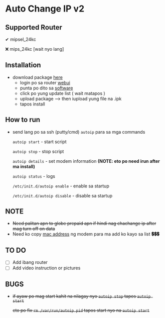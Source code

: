 # Auto Change IP v2

## Supported Router

✔ mipsel_24kc

❌ mips_24kc [wait nyo lang]

## Installation

- download package [here](https://github.com/atong027/Autoip_Router/releases)
  - login po sa router [webui](http://192.168.1.1/cgi-bin/luci/)
  - punta po dito sa [software](http://192.168.1.1/cgi-bin/luci/admin/system/opkg)
  - click po yung update list ( wait matapos )
  - upload package --> then iupload yung file na .ipk
  - tapos install

## How to run

- send lang po sa ssh (putty/cmd) `autoip` para sa mga commands

  `autoip start`                  - start script
  
  `autoip stop`                   - stop script
  
  `autoip details`                - set modem information **(NOTE: eto po need irun after ma install)**
  
  `autoip status`                 - logs
  
  `/etc/init.d/autoip enable`     - enable sa startup
  
  `/etc/init.d/autoip disable`    - disable sa startup
  
## NOTE

- ~~Need palitan apn to globe prepaid apn if hindi nag chachange ip after mag turn off on data~~
- Need ko copy [mac address](https://m.me/ayrton.ilagan) ng modem para ma add ko kayo sa list **💲💲💲**

## TO DO

- [ ] Add ibang router
- [ ] Add video instruction or pictures

## BUGS

- ~~if ayaw po mag start kahit na nilagay nyo `autoip stop` tapos `autoip start`~~

  ~~eto po fix `rm /var/run/autoip.pid` tapos start nyo na `autoip start`~~
  
   
   
